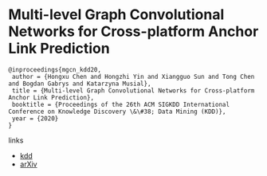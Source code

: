 # Multi-level Graph Convolutional Networks for Cross-platform Anchor Link Prediction

```
@inproceedings{mgcn_kdd20,
 author = {Hongxu Chen and Hongzhi Yin and Xiangguo Sun and Tong Chen and Bogdan Gabrys and Katarzyna Musial},
 title = {Multi-level Graph Convolutional Networks for Cross-platform Anchor Link Prediction},
 booktitle = {Proceedings of the 26th ACM SIGKDD International Conference on Knowledge Discovery \&\#38; Data Mining (KDD)},
 year = {2020}
}
```

links
- [kdd](https://www.kdd.org/kdd2020/accepted-papers/view/multi-level-graph-convolutional-networks-for-cross-platform-anchor-link-pre)
- [arXiv](https://arxiv.org/abs/2006.01963)

